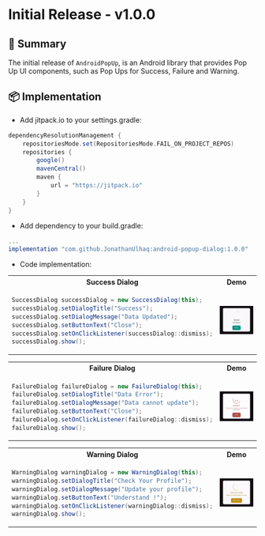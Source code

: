 # Initial Release - v1.0.0

## 🔰 Summary
The initial release of `AndroidPopUp`, is an Android library that provides Pop Up UI components, such as Pop Ups for Success, Failure and Warning.

## 📦 Implementation
- Add jitpack.io to your settings.gradle:
```groovy
dependencyResolutionManagement {
    repositoriesMode.set(RepositoriesMode.FAIL_ON_PROJECT_REPOS)
    repositories {
        google()
        mavenCentral()
        maven {
            url = "https://jitpack.io"
        }
    }
}
```
- Add dependency to your build.gradle:
```groovy
...
implementation "com.github.JonathanUlhaq:android-popup-dialog:1.0.0"
```

- Code implementation:
<table>
<tr>
<th> Success Dialog </th>
<th> Demo </th>
</tr>
<tr>
<td>

```java
SuccessDialog successDialog = new SuccessDialog(this);
successDialog.setDialogTitle("Success");
successDialog.setDialogMessage("Data Updated");
successDialog.setButtonText("Close");
successDialog.setOnClickListener(successDialog::dismiss);
successDialog.show();
```
</td>
<td>
<img src="https://github.com/JonathanUlhaq/android-popup-dialog/raw/main/Demo%20Success%20Dialog.gif" width="300"/>
</td>
</tr>
</table>

<table>
<tr>
<th>  Failure Dialog </th>
<th> Demo </th>
</tr>
<tr>
<td>

```java
FailureDialog failureDialog = new FailureDialog(this);
failureDialog.setDialogTitle("Data Error");
failureDialog.setDialogMessage("Data cannot update");
failureDialog.setButtonText("Close");
failureDialog.setOnClickListener(failureDialog::dismiss);
failureDialog.show();
```
</td>
<td>
<img src="https://github.com/JonathanUlhaq/android-popup-dialog/raw/main/Demo%20Failure%20Dialog.gif" width="300"/>
</td>
</tr>
</table>

<table>
<tr>
<th> Warning Dialog </th>
<th> Demo </th>
</tr>
<tr>
<td>

```java
WarningDialog warningDialog = new WarningDialog(this);
warningDialog.setDialogTitle("Check Your Profile");
warningDialog.setDialogMessage("Update your profile");
warningDialog.setButtonText("Understand !");
warningDialog.setOnClickListener(warningDialog::dismiss);
warningDialog.show();
```
</td>
<td>
<img src="https://github.com/JonathanUlhaq/android-popup-dialog/raw/main/Demo%20Warning.gif" width="300"/>
</td>
</tr>
</table>
